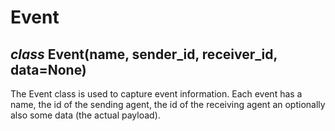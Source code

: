 # Event


## _class_ Event(name, sender_id, receiver_id, data=None)
The Event class is used to capture event information. Each event has a name, the id of the sending agent, the id of the receiving agent an optionally also some data (the actual payload).
